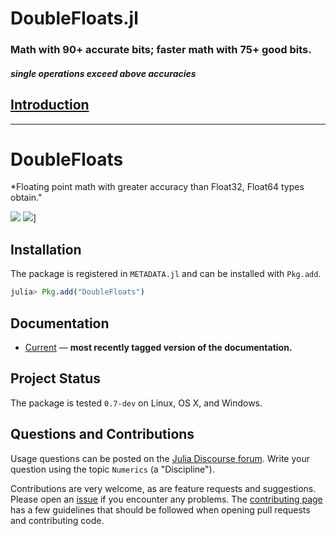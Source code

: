 # DoubleFloats.jl
### Math with 90+ accurate bits; faster math with 75+ good bits.
#### _single operations exceed above accuracies_

## [Introduction](https://github.com/JuliaMath/DoubleFloats.jl/blob/master/docs/src/index.md)


-----

# DoubleFloats

*Floating point math with greater accuracy than Float32, Float64 types obtain."


[![][pkg-0.7-img]][pkg-0.7-url]  [![][travis-img]][travis-url]]


## Installation

The package is registered in `METADATA.jl` and can be installed with `Pkg.add`.

```julia
julia> Pkg.add("DoubleFloats")
```

## Documentation

- [Current](https://github.com/JuliaMath/DoubleFloats.jl/blob/master/docs/src/index.md) &mdash; **most recently tagged version of the documentation.**
## Project Status

The package is tested `0.7-dev` on Linux, OS X, and Windows.

## Questions and Contributions

Usage questions can be posted on the [Julia Discourse forum][discourse-tag-url].  Write your question using the topic `Numerics` (a "Discipline").

Contributions are very welcome, as are feature requests and suggestions. Please open an [issue][issues-url] if you encounter any problems. The [contributing page][contrib-url] has a few guidelines that should be followed when opening pull requests and contributing code.

[contrib-url]: https://juliamath.github.io/DoubleFloats.jl/latest/man/contributing/
[discourse-tag-url]: https://discourse.julialang.org/tags/doublefloats
[gitter-url]: https://gitter.im/juliamath/users

[docs-current-img]: https://img.shields.io/badge/docs-latest-blue.svg
[docs-current-url]: https://juliamath.github.io/DoubleFloats.jl

[travis-img]: https://travis-ci.org/JuliaMath/DoubleFloats.jl.svg?branch=master
[travis-url]: https://travis-ci.org/JuliaMath/DoubleFloats.jl

[appveyor-img]: https://ci.appveyor.com/api/projects/status/xx7nimfpnl1r4gx0?svg=true
[appveyor-url]: https://ci.appveyor.com/project/JuliaMath/doublefloats-jl

[codecov-img]: https://codecov.io/gh/JuliaMath/DoubleFloats.jl/branch/master/graph/badge.svg
[codecov-url]: https://codecov.io/gh/JuliaMath/DoubleFloats.jl

[issues-url]: https://github.com/JuliaMath/DoubleFloats.jl/issues


[pkg-0.6-img]: http://pkg.julialang.org/badges/DoubleFloats_0.6.svg
[pkg-0.6-url]: http://pkg.julialang.org/?pkg=DoubleFloats&ver=0.6
[pkg-0.7-img]: http://pkg.julialang.org/badges/DoubleFloats_0.7.svg
[pkg-0.7-url]: http://pkg.julialang.org/?pkg=DoubleFloats&ver=0.7

